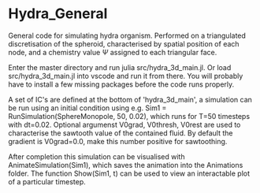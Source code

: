 # Hydra_General

General code for simulating hydra organism. Performed on a triangulated discretisation of the spheroid, characterised by spatial position of each node, and a chemistry value $\Psi$ assigned to each triangular face. 

Enter the master directory and run julia src/hydra_3d_main.jl. Or load src/hydra_3d_main.jl into vscode and run it from there. You will probably have to install a few missing packages before the code runs properly.

A set of IC's are defined at the bottom of 'hydra_3d_main', a simulation can be run using an initial condition using e.g. Sim1 = RunSimulation(SphereMonopole, 50, 0.02), which runs for T=50 timesteps with dt=0.02. Optional argumenst V0grad, V0thresh, V0rest are used to characterise the sawtooth value of the contained fluid. By default the gradient is V0grad=0.0, make this number positive for sawtoothing. 

After completion this simulation can be visualised with AnimateSimulation(Sim1), which saves the animation into the Animations folder. The function Show(Sim1, t) can be used to view an interactable plot of a particular timestep. 
